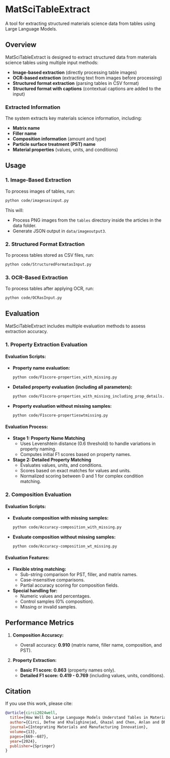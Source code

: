 # MatSciTableExtract

A tool for extracting structured materials science data from tables using Large Language Models.

## Overview

MatSciTableExtract is designed to extract structured data from materials science tables using multiple input methods:
- **Image-based extraction** (directly processing table images)
- **OCR-based extraction** (extracting text from images before processing)
- **Structured format extraction** (parsing tables in CSV format)
- **Structured format with captions** (contextual captions are added to the input)

### Extracted Information
The system extracts key materials science information, including:
- **Matrix name**
- **Filler name**
- **Composition information** (amount and type)
- **Particle surface treatment (PST) name**
- **Material properties** (values, units, and conditions)

## Usage

### 1. Image-Based Extraction
To process images of tables, run:
```bash
python code/imagesasinput.py
```
This will:
- Process PNG images from the `tables` directory inside the articles in the data folder.
- Generate JSON output in `data/imageoutput3`.

### 2. Structured Format Extraction
To process tables stored as CSV files, run:
```bash
python code/StructuredFormatasInput.py
```

### 3. OCR-Based Extraction
To process tables after applying OCR, run:
```bash
python code/OCRasInput.py
```

## Evaluation
MatSciTableExtract includes multiple evaluation methods to assess extraction accuracy.

### 1. Property Extraction Evaluation

#### Evaluation Scripts:
- **Property name evaluation:**
  ```bash
  python code/F1score-properties_with_missing.py
  ```
- **Detailed property evaluation (including all parameters):**
  ```bash
  python code/F1score-properties_with_missing_including_prop_details.py
  ```
- **Property evaluation without missing samples:**
  ```bash
  python code/F1score-propertieswtmissing.py
  ```

#### Evaluation Process:
- **Stage 1: Property Name Matching**
  - Uses Levenshtein distance (0.6 threshold) to handle variations in property naming.
  - Computes initial F1 scores based on property names.
- **Stage 2: Detailed Property Matching**
  - Evaluates values, units, and conditions.
  - Scores based on exact matches for values and units.
  - Normalized scoring between 0 and 1 for complex condition matching.

### 2. Composition Evaluation

#### Evaluation Scripts:
- **Evaluate composition with missing samples:**
  ```bash
  python code/Accuracy-composition_with_missing.py
  ```
- **Evaluate composition without missing samples:**
  ```bash
  python code/Accuracy-composition_wt_missing.py
  ```

#### Evaluation Features:
- **Flexible string matching:**
  - Sub-string comparison for PST, filler, and matrix names.
  - Case-insensitive comparisons.
  - Partial accuracy scoring for composition fields.
- **Special handling for:**
  - Numeric values and percentages.
  - Control samples (0% composition).
  - Missing or invalid samples.

## Performance Metrics

1. **Composition Accuracy:**
   - Overall accuracy: **0.910** (matrix name, filler name, composition, and PST).

2. **Property Extraction:**
   - **Basic F1 score:** **0.863** (property names only).
   - **Detailed F1 score:** **0.419 - 0.769** (including values, units, conditions).

## Citation

If you use this work, please cite:

```bibtex
@article{circi2024well,
  title={How Well Do Large Language Models Understand Tables in Materials Science?},
  author={Circi, Defne and Khalighinejad, Ghazal and Chen, Anlan and Dhingra, Bhuwan and Brinson, L. Catherine},
  journal={Integrating Materials and Manufacturing Innovation},
  volume={13},
  pages={669--687},
  year={2024},
  publisher={Springer}
}
```

